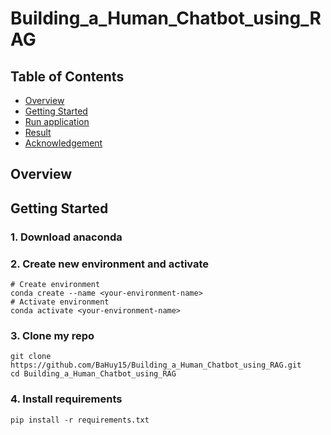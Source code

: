 # Building_a_Human_Chatbot_using_RAG

## Table of Contents
- [Overview](#Overview)
- [Getting Started](#Getting-Started)
- [Run application](#Run-application)
- [Result](#Result)
- [Acknowledgement](#Acknowledgements)

## Overview
## Getting Started
### 1. Download anaconda                       
### 2. Create new environment and activate   
``` shell
# Create environment                              
conda create --name <your-environment-name> 
# Activate environment
conda activate <your-environment-name>                       

```  
### 3. Clone my repo
 ``` shell                                 
git clone https://github.com/BaHuy15/Building_a_Human_Chatbot_using_RAG.git  
cd Building_a_Human_Chatbot_using_RAG                         
```
### 4. Install requirements     

```shell 
pip install -r requirements.txt
```

